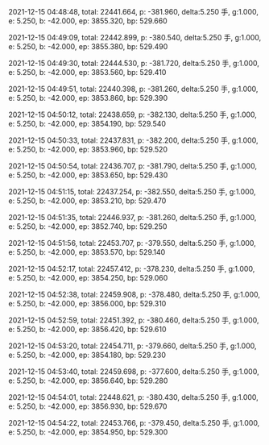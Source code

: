 2021-12-15 04:48:48, total: 22441.664, p: -381.960, delta:5.250 手, g:1.000, e: 5.250, b: -42.000, ep: 3855.320, bp: 529.660

2021-12-15 04:49:09, total: 22442.899, p: -380.540, delta:5.250 手, g:1.000, e: 5.250, b: -42.000, ep: 3855.380, bp: 529.490

2021-12-15 04:49:30, total: 22444.530, p: -381.720, delta:5.250 手, g:1.000, e: 5.250, b: -42.000, ep: 3853.560, bp: 529.410

2021-12-15 04:49:51, total: 22440.398, p: -381.260, delta:5.250 手, g:1.000, e: 5.250, b: -42.000, ep: 3853.860, bp: 529.390

2021-12-15 04:50:12, total: 22438.659, p: -382.130, delta:5.250 手, g:1.000, e: 5.250, b: -42.000, ep: 3854.190, bp: 529.540

2021-12-15 04:50:33, total: 22437.831, p: -382.200, delta:5.250 手, g:1.000, e: 5.250, b: -42.000, ep: 3853.960, bp: 529.520

2021-12-15 04:50:54, total: 22436.707, p: -381.790, delta:5.250 手, g:1.000, e: 5.250, b: -42.000, ep: 3853.650, bp: 529.430

2021-12-15 04:51:15, total: 22437.254, p: -382.550, delta:5.250 手, g:1.000, e: 5.250, b: -42.000, ep: 3853.210, bp: 529.470

2021-12-15 04:51:35, total: 22446.937, p: -381.260, delta:5.250 手, g:1.000, e: 5.250, b: -42.000, ep: 3852.740, bp: 529.250

2021-12-15 04:51:56, total: 22453.707, p: -379.550, delta:5.250 手, g:1.000, e: 5.250, b: -42.000, ep: 3853.570, bp: 529.140

2021-12-15 04:52:17, total: 22457.412, p: -378.230, delta:5.250 手, g:1.000, e: 5.250, b: -42.000, ep: 3854.250, bp: 529.060

2021-12-15 04:52:38, total: 22459.908, p: -378.480, delta:5.250 手, g:1.000, e: 5.250, b: -42.000, ep: 3856.000, bp: 529.310

2021-12-15 04:52:59, total: 22451.392, p: -380.460, delta:5.250 手, g:1.000, e: 5.250, b: -42.000, ep: 3856.420, bp: 529.610

2021-12-15 04:53:20, total: 22454.711, p: -379.660, delta:5.250 手, g:1.000, e: 5.250, b: -42.000, ep: 3854.180, bp: 529.230

2021-12-15 04:53:40, total: 22459.698, p: -377.600, delta:5.250 手, g:1.000, e: 5.250, b: -42.000, ep: 3856.640, bp: 529.280

2021-12-15 04:54:01, total: 22448.621, p: -380.430, delta:5.250 手, g:1.000, e: 5.250, b: -42.000, ep: 3856.930, bp: 529.670

2021-12-15 04:54:22, total: 22453.766, p: -379.450, delta:5.250 手, g:1.000, e: 5.250, b: -42.000, ep: 3854.950, bp: 529.300